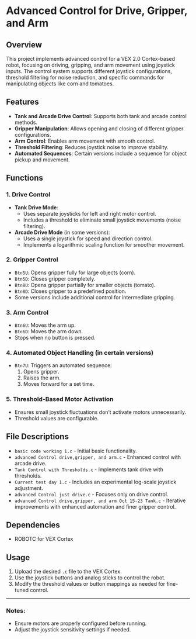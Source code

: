 # Advanced Control for Drive, Gripper, and Arm

## Overview
This project implements advanced control for a VEX 2.0 Cortex-based robot, focusing on driving, gripping, and arm movement using joystick inputs. The control system supports different joystick configurations, threshold filtering for noise reduction, and specific commands for manipulating objects like corn and tomatoes.

## Features
- **Tank and Arcade Drive Control**: Supports both tank and arcade control methods.
- **Gripper Manipulation**: Allows opening and closing of different gripper configurations.
- **Arm Control**: Enables arm movement with smooth control.
- **Threshold Filtering**: Reduces joystick noise to improve stability.
- **Automated Sequences**: Certain versions include a sequence for object pickup and movement.

## Functions

### 1. **Drive Control**
- **Tank Drive Mode**:
  - Uses separate joysticks for left and right motor control.
  - Includes a threshold to eliminate small joystick movements (noise filtering).
- **Arcade Drive Mode** (in some versions):
  - Uses a single joystick for speed and direction control.
  - Implements a logarithmic scaling function for smoother movement.

### 2. **Gripper Control**
- `Btn5U`: Opens gripper fully for large objects (corn).
- `Btn5D`: Closes gripper completely.
- `Btn8U`: Opens gripper partially for smaller objects (tomato).
- `Btn8D`: Closes gripper to a predefined position.
- Some versions include additional control for intermediate gripping.

### 3. **Arm Control**
- `Btn6U`: Moves the arm up.
- `Btn6D`: Moves the arm down.
- Stops when no button is pressed.

### 4. **Automated Object Handling** (in certain versions)
- `Btn7U`: Triggers an automated sequence:
  1. Opens gripper.
  2. Raises the arm.
  3. Moves forward for a set time.

### 5. **Threshold-Based Motor Activation**
- Ensures small joystick fluctuations don’t activate motors unnecessarily.
- Threshold values are configurable.

## File Descriptions
- `basic code working 1.c` - Initial basic functionality.
- `advanced Control drive,gripper, and arm.c` - Enhanced control with arcade drive.
- `Tank Control with Thresholds.c` - Implements tank drive with thresholds.
- `Current test day 1.c` - Includes an experimental log-scale joystick adjustment.
- `advanced Control just drive.c` - Focuses only on drive control.
- `advanced Control drive,gripper, and arm Oct 15-23 Tank.c` - Iterative improvements with enhanced automation and finer gripper control.

## Dependencies
- ROBOTC for VEX Cortex

## Usage
1. Upload the desired `.c` file to the VEX Cortex.
2. Use the joystick buttons and analog sticks to control the robot.
3. Modify the threshold values or button mappings as needed for fine-tuned control.

---

### Notes:
- Ensure motors are properly configured before running.
- Adjust the joystick sensitivity settings if needed.

